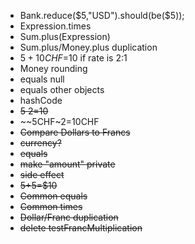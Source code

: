 -	Bank.reduce($5,"USD").should(be($5));
-	Expression.times
-	Sum.plus(Expression)
-	Sum.plus/Money.plus duplication
- $5+10CHF=$10 if rate is 2:1
- Money rounding
- equals null
- equals other objects
- hashCode
- ~~$5~2=$10~~
- ~~5CHF~2=10CHF
- ~~Compare Dollars to Francs~~
- ~~currency?~~
- ~~equals~~
- ~~make "amount" private~~
- ~~side effect~~
-	~~$5+$5=$10~~
-	~~Common equals~~
-	~~Common times~~
-	~~Dollar/Franc duplication~~
-	~~delete testFrancMultiplication~~
